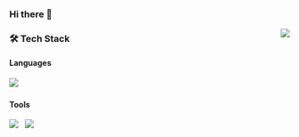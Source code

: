 ### Hi there 👋

<!--
**mbv1/mbv1** is a ✨ _special_ ✨ repository because its `README.md` (this file) appears on your GitHub profile.

Here are some ideas to get you started:

- 🔭 I’m currently working on ...
- 🌱 I’m currently learning ...
- 👯 I’m looking to collaborate on ...
- 🤔 I’m looking for help with ...
- 💬 Ask me about ...
- 📫 How to reach me: ...
- 😄 Pronouns: ...
- ⚡ Fun fact: ...
--><img align='right' src="http://mazassumnida.wtf/api/v2/generate_badge?boj=variousdisgraces"></div>

<div align='left'><h3><b>🛠 Tech Stack </b></h3>
<h4>Languages</h4>
<p>
<img src="https://img.shields.io/badge/Java-007396?style=flat-square&logo=Java&logoColor=white"/></a> &nbsp
<!--img src="https://img.shields.io/badge/HTML5-E34F26?style=flat-square&logo=HTML5&logoColor=white"/></a> &nbsp
<img src="https://img.shields.io/badge/JavaScript-F7DF1E?style=flat-square&logo=JavaScript&logoColor=white"/></a> &nbsp
<img src="https://img.shields.io/badge/c++-00599C?style=flat-square&logo=c%2B%2B&logoColor=white"/></a> &nbsp
<img src="https://img.shields.io/badge/-Python-3776AB?style=flat&logo=Python&logoColor=white"/></a> &nbsp
</p> -->
 <h4>Tools</h4>
 <p>
<img src="https://img.shields.io/badge/Eclipse-2C2255?style=flat-square&logo=Eclipse IDE&logoColor=white"/></a> &nbsp
<img src="https://img.shields.io/badge/Visual Studio-5C2D91?style=flat-square&logo=Visual Studio&logoColor=white"/></a> &nbsp
<!--img src="https://img.shields.io/badge/PyCharm-000000?style=flat-square&logo=PyCharm&logoColor=white"/></a> &nbsp
</p>-->
</div>
